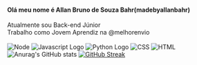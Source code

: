 #### Olá meu nome é Allan Bruno de Souza Bahr(madebyallanbahr)
Atualmente sou Back-end Júnior <br>
Trabalho como Jovem Aprendiz na @melhorenvio<br>
<br>
![Node](https://img.shields.io/badge/Node%20js-339933?style=for-the-badge&logo=nodedotjs&logoColor=white)
![Javascript Logo](https://img.shields.io/badge/JavaScript-323330?style=for-the-badge&logo=javascript&logoColor=F7DF1E)
![Python Logo](https://img.shields.io/badge/Python-FFD43B?style=for-the-badge&logo=python&logoColor=white)
![CSS](https://img.shields.io/badge/CSS3-1572B6?style=for-the-badge&logo=css3&logoColor=white)
![HTML](https://img.shields.io/badge/HTML5-E34F26?style=for-the-badge&logo=html5&logoColor=white)
<br>
![Anurag's GitHub stats](https://github-readme-stats.vercel.app/api?username=madebyallanbahr&show_icons=true&theme=dark)
[![GitHub Streak](https://streak-stats.demolab.com/?user=madebyallanbahr&theme=dark)](https://git.io/streak-stats)
<br>

